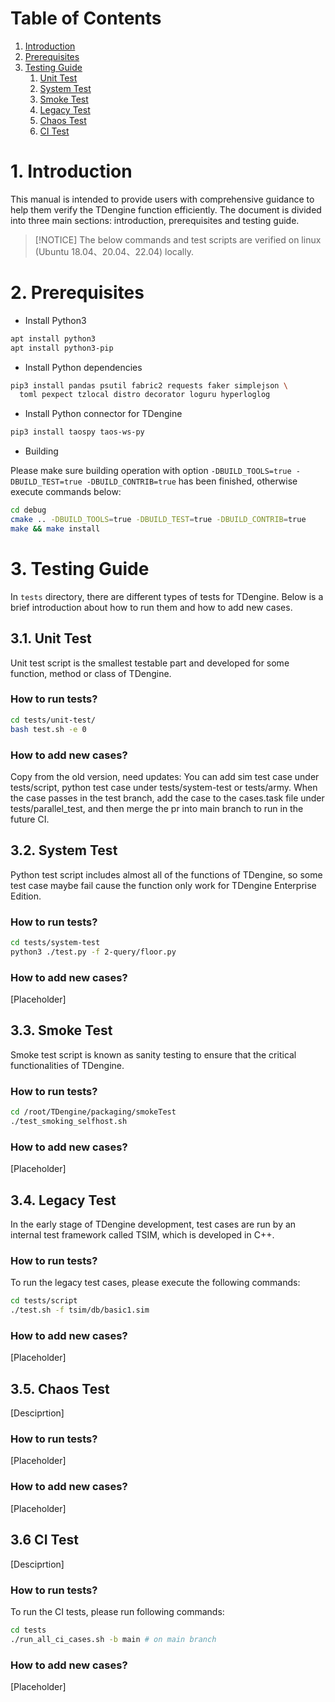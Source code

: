 # Table of Contents

1. [Introduction](#1-introduction)
1. [Prerequisites](#2-prerequisites)
1. [Testing Guide](#3-testing-guide)
    1. [Unit Test](#31-unit-test)
    1. [System Test](#32-system-test)
    1. [Smoke Test](#33-smoke-test)
    1. [Legacy Test](#34-legacy-test)
    1. [Chaos Test](#35-chaos-test)
    1. [CI Test](#36-ci-test)

# 1. Introduction

This manual is intended to provide users with comprehensive guidance to help them verify the TDengine function efficiently. The document is divided into three main sections: introduction, prerequisites and testing guide.

> [!NOTICE]
> The below commands and test scripts are verified on linux (Ubuntu 18.04、20.04、22.04) locally.

# 2. Prerequisites

- Install Python3

```bash
apt install python3
apt install python3-pip
```

- Install Python dependencies

```bash
pip3 install pandas psutil fabric2 requests faker simplejson \
  toml pexpect tzlocal distro decorator loguru hyperloglog
```

- Install Python connector for TDengine

```bash
pip3 install taospy taos-ws-py
```

- Building

Please make sure building operation with option `-DBUILD_TOOLS=true -DBUILD_TEST=true -DBUILD_CONTRIB=true` has been finished, otherwise execute commands below:

```bash
cd debug
cmake .. -DBUILD_TOOLS=true -DBUILD_TEST=true -DBUILD_CONTRIB=true
make && make install
```

# 3. Testing Guide

In `tests` directory, there are different types of tests for TDengine. Below is a brief introduction about how to run them and how to add new cases.

## 3.1. Unit Test

Unit test script is the smallest testable part and developed for some function, method or class of TDengine.

### How to run tests?

```bash
cd tests/unit-test/
bash test.sh -e 0
```

### How to add new cases?

Copy from the old version, need updates:
You can add sim test case under tests/script, python test case under tests/system-test or tests/army. When the case passes in the test branch, add the case to the cases.task file under tests/parallel_test, and then merge the pr into main branch to run in the future CI.

## 3.2. System Test

Python test script includes almost all of the functions of TDengine, so some test case maybe fail cause the function only
work for TDengine Enterprise Edition.

### How to run tests?

```bash
cd tests/system-test
python3 ./test.py -f 2-query/floor.py
```

### How to add new cases?

[Placeholder]

## 3.3. Smoke Test

Smoke test script is known as sanity testing to ensure that the critical functionalities of TDengine.

### How to run tests?

```bash
cd /root/TDengine/packaging/smokeTest
./test_smoking_selfhost.sh
```

### How to add new cases?

[Placeholder]

## 3.4. Legacy Test

In the early stage of TDengine development, test cases are run by an internal test framework called TSIM, which is developed in C++.

### How to run tests?

To run the legacy test cases, please execute the following commands:

```bash
cd tests/script
./test.sh -f tsim/db/basic1.sim
```

### How to add new cases?

[Placeholder]

## 3.5. Chaos Test

[Desciprtion]

### How to run tests?

[Placeholder]

### How to add new cases?

[Placeholder]

## 3.6 CI Test

[Desciprtion]

### How to run tests?

To run the CI tests, please run following commands:

```bash
cd tests
./run_all_ci_cases.sh -b main # on main branch
```

### How to add new cases?

[Placeholder]
